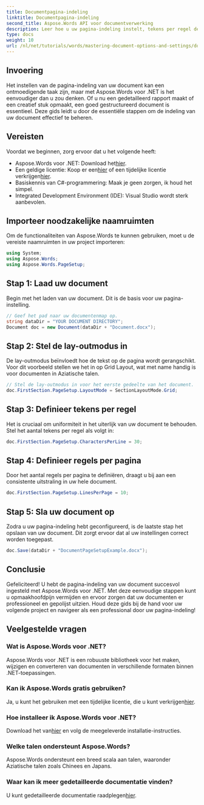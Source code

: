 ```yaml
---
title: Documentpagina-indeling
linktitle: Documentpagina-indeling
second_title: Aspose.Words API voor documentverwerking
description: Leer hoe u uw pagina-indeling instelt, tekens per regel definieert en het uiterlijk van uw document optimaliseert met eenvoudige, uitvoerbare stappen. Perfect voor ontwikkelaars op elk niveau.
type: docs
weight: 10
url: /nl/net/tutorials/words/mastering-document-options-and-settings/document-page-layout/
---
```

## Invoering

Het instellen van de pagina-indeling van uw document kan een ontmoedigende taak zijn, maar met Aspose.Words voor .NET is het eenvoudiger dan u zou denken. Of u nu een gedetailleerd rapport maakt of een creatief stuk opmaakt, een goed gestructureerd document is essentieel. Deze gids leidt u door de essentiële stappen om de indeling van uw document effectief te beheren.

## Vereisten

Voordat we beginnen, zorg ervoor dat u het volgende heeft:

- Aspose.Words voor .NET: Download het[hier](https://releases.aspose.com/words/net/).
-  Een geldige licentie: Koop er een[hier](https://purchase.aspose.com/buy) of een tijdelijke licentie verkrijgen[hier](https://purchase.aspose.com/temporary-license/).
- Basiskennis van C#-programmering: Maak je geen zorgen, ik houd het simpel.
- Integrated Development Environment (IDE): Visual Studio wordt sterk aanbevolen.

## Importeer noodzakelijke naamruimten

Om de functionaliteiten van Aspose.Words te kunnen gebruiken, moet u de vereiste naamruimten in uw project importeren:

```csharp
using System;
using Aspose.Words;
using Aspose.Words.PageSetup;
```

## Stap 1: Laad uw document

Begin met het laden van uw document. Dit is de basis voor uw pagina-instelling.

```csharp
// Geef het pad naar uw documentenmap op.
string dataDir = "YOUR DOCUMENT DIRECTORY";
Document doc = new Document(dataDir + "Document.docx");
```

## Stap 2: Stel de lay-outmodus in

De lay-outmodus beïnvloedt hoe de tekst op de pagina wordt gerangschikt. Voor dit voorbeeld stellen we het in op Grid Layout, wat met name handig is voor documenten in Aziatische talen.

```csharp
// Stel de lay-outmodus in voor het eerste gedeelte van het document.
doc.FirstSection.PageSetup.LayoutMode = SectionLayoutMode.Grid;
```

## Stap 3: Definieer tekens per regel

Het is cruciaal om uniformiteit in het uiterlijk van uw document te behouden. Stel het aantal tekens per regel als volgt in:

```csharp
doc.FirstSection.PageSetup.CharactersPerLine = 30;
```

## Stap 4: Definieer regels per pagina

Door het aantal regels per pagina te definiëren, draagt u bij aan een consistente uitstraling in uw hele document.

```csharp
doc.FirstSection.PageSetup.LinesPerPage = 10;
```

## Stap 5: Sla uw document op

Zodra u uw pagina-indeling hebt geconfigureerd, is de laatste stap het opslaan van uw document. Dit zorgt ervoor dat al uw instellingen correct worden toegepast.

```csharp
doc.Save(dataDir + "DocumentPageSetupExample.docx");
```

## Conclusie

Gefeliciteerd! U hebt de pagina-indeling van uw document succesvol ingesteld met Aspose.Words voor .NET. Met deze eenvoudige stappen kunt u opmaakhoofdpijn vermijden en ervoor zorgen dat uw documenten er professioneel en gepolijst uitzien. Houd deze gids bij de hand voor uw volgende project en navigeer als een professional door uw pagina-indeling!

## Veelgestelde vragen

### Wat is Aspose.Words voor .NET?
Aspose.Words voor .NET is een robuuste bibliotheek voor het maken, wijzigen en converteren van documenten in verschillende formaten binnen .NET-toepassingen.

### Kan ik Aspose.Words gratis gebruiken?
 Ja, u kunt het gebruiken met een tijdelijke licentie, die u kunt verkrijgen[hier](https://purchase.aspose.com/temporary-license/).

### Hoe installeer ik Aspose.Words voor .NET?
 Download het van[hier](https://releases.aspose.com/words/net/) en volg de meegeleverde installatie-instructies.

### Welke talen ondersteunt Aspose.Words?
Aspose.Words ondersteunt een breed scala aan talen, waaronder Aziatische talen zoals Chinees en Japans.

### Waar kan ik meer gedetailleerde documentatie vinden?
 U kunt gedetailleerde documentatie raadplegen[hier](https://reference.aspose.com/words/net/).